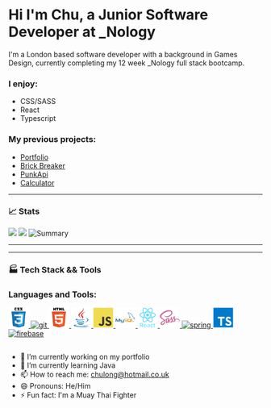 # Hi I'm Chu, a Junior Software Developer at _Nology

I'm a London based software developer with a background in Games Design, currently completing my 12 week _Nology full stack bootcamp.

### I enjoy:
- CSS/SASS
- React
- Typescript

### My previous projects:
- [Portfolio](https://koji47.github.io/Portfolio/)
- [Brick Breaker](https://koji47.github.io/typescript-game-project/)
- [PunkApi](https://koji47.github.io/react-punk-api/)
- [Calculator](https://koji47.github.io/calculator-project/)

---

### :chart_with_upwards_trend: Stats    
![](http://github-profile-summary-cards.vercel.app/api/cards/stats?username=Koji47&theme=github_dark)
![](http://github-profile-summary-cards.vercel.app/api/cards/repos-per-language?username=Koji47&theme=github_dark)
![Summary](https://github-profile-summary-cards.vercel.app/api/cards/profile-details?username=Koji47&theme=github_dark)

---

---
### :factory: Tech Stack && Tools

<h3 align="left">Languages and Tools:</h3>
<p align="left"> <a href="https://www.w3schools.com/css/" target="_blank" rel="noreferrer"> <img src="https://raw.githubusercontent.com/devicons/devicon/master/icons/css3/css3-original-wordmark.svg" alt="css3" width="40" height="40"/> </a> <a href="https://git-scm.com/" target="_blank" rel="noreferrer"> <img src="https://www.vectorlogo.zone/logos/git-scm/git-scm-icon.svg" alt="git" width="40" height="40"/> </a> <a href="https://www.w3.org/html/" target="_blank" rel="noreferrer"> <img src="https://raw.githubusercontent.com/devicons/devicon/master/icons/html5/html5-original-wordmark.svg" alt="html5" width="40" height="40"/> </a> <a href="https://www.java.com" target="_blank" rel="noreferrer"> <img src="https://raw.githubusercontent.com/devicons/devicon/master/icons/java/java-original.svg" alt="java" width="40" height="40"/> </a> <a href="https://developer.mozilla.org/en-US/docs/Web/JavaScript" target="_blank" rel="noreferrer"> <img src="https://raw.githubusercontent.com/devicons/devicon/master/icons/javascript/javascript-original.svg" alt="javascript" width="40" height="40"/> </a> <a href="https://www.mysql.com/" target="_blank" rel="noreferrer"> <img src="https://raw.githubusercontent.com/devicons/devicon/master/icons/mysql/mysql-original-wordmark.svg" alt="mysql" width="40" height="40"/> </a> <a href="https://reactjs.org/" target="_blank" rel="noreferrer"> <img src="https://raw.githubusercontent.com/devicons/devicon/master/icons/react/react-original-wordmark.svg" alt="react" width="40" height="40"/> </a> <a href="https://sass-lang.com" target="_blank" rel="noreferrer"> <img src="https://raw.githubusercontent.com/devicons/devicon/master/icons/sass/sass-original.svg" alt="sass" width="40" height="40"/> </a> <a href="https://spring.io/" target="_blank" rel="noreferrer"> <img src="https://www.vectorlogo.zone/logos/springio/springio-icon.svg" alt="spring" width="40" height="40"/> </a> <a href="https://www.typescriptlang.org/" target="_blank" rel="noreferrer"> <img src="https://raw.githubusercontent.com/devicons/devicon/master/icons/typescript/typescript-original.svg" alt="typescript" width="40" height="40"/> </a> <a href="https://firebase.google.com/" target="_blank" rel="noreferrer"> <img src="https://www.vectorlogo.zone/logos/firebase/firebase-icon.svg" alt="firebase" width="40" height="40"/> </a></p>



##
- 🔭 I’m currently working on my portfolio
- 🌱 I’m currently learning Java
- 📫 How to reach me: chulong@hotmail.co.uk
- 😄 Pronouns: He/Him
- ⚡ Fun fact: I'm a Muay Thai Fighter

<!--
**Koji47/koji47** is a ✨ _special_ ✨ repository because its `README.md` (this file) appears on your GitHub profile.

Here are some ideas to get you started:


-->
